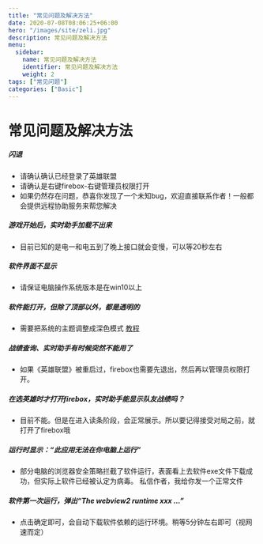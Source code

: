 ```yaml
---
title: "常见问题及解决方法"
date: 2020-07-08T08:06:25+06:00
hero: "/images/site/zeli.jpg"
description: 常见问题及解决方法
menu:
  sidebar:
    name: 常见问题及解决方法
    identifier: 常见问题及解决方法
    weight: 2
tags: ["常见问题"]
categories: ["Basic"]
---
```


# 常见问题及解决方法
##### 闪退
- 请确认确认已经登录了英雄联盟
- 请确认是右键firebox-右键管理员权限打开
- 如果仍然存在问题，恭喜你发现了一个未知bug，欢迎直接联系作者！一般都会提供远程协助服务来帮您解决
##### 游戏开始后，实时助手加载不出来
- 目前已知的是电一和电五到了晚上接口就会变慢，可以等20秒左右
##### 软件界面不显示
- 请保证电脑操作系统版本是在win10以上
##### 软件能打开，但除了顶部以外，都是透明的
- 需要把系统的主题调整成深色模式 [教程](https://zhuanlan.zhihu.com/p/100716219)
##### 战绩查询、实时助手有时候突然不能用了
- 如果《英雄联盟》被重启过，firebox也需要先退出，然后再以管理员权限打开。
##### 在选英雄时才打开firebox，实时助手能显示队友战绩吗？
- 目前不能。但是在进入读条阶段，会正常展示。所以要记得接受对局之前，就打开了firebox哦
##### 运行时显示：“此应用无法在你电脑上运行”
- 部分电脑的浏览器安全策略拦截了软件运行，表面看上去软件exe文件下载成功，但实际上软件已经被认定为病毒。 
私信作者，我给你发一个正常文件
##### 软件第一次运行，弹出“The webview2 runtime xxx ...”
- 点击确定即可，会自动下载软件依赖的运行环境。稍等5分钟左右即可（视网速而定）